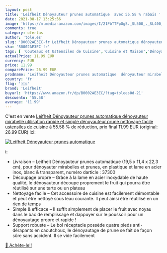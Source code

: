 ```yaml
---
layout: post
title: 'Leifheit Dénoyauteur prunes automatique  avec 55.58 % rabais '
date: 2021-08-17 13:25:56
image: 'https://m.media-amazon.com/images/I/21PbTTPpOgS._SL500_._SL400_.jpg'
comments: true
category: ofertas
author: 'tole.es'
slug: 'B0002AE3EC-fr Leifheit Dénoyauteur prunes automatique dénoyauteur...'
sku: 'B0002AE3EC-fr'
tags: [ 'Couteaux et Ustensiles de Cuisine','Cuisine et Maison','Dénoyauteurs','leifheit','Éplucheurs à fruits, zesteurs et coupe-fruits', ]
actualPrice: 11.99 EUR
currency: EUR
price: 11.99
comparePrice: 26.99 EUR
prodname: 'Leifheit Dénoyauteur prunes automatique  dénoyauteur mirabelle utilisation rapide et simple  dénoyauteur prune nettoyage facile  ustensiles de cuisine'
country: 'fr'
flag: '🇫🇷'
brand: 'Leifheit'
buyurl: 'https://www.amazon.fr/dp/B0002AE3EC/?tag=tolees0d-21'
descuento: '55.58'
average: '11.99'
---
```


C'est en vente [Leifheit Dénoyauteur prunes automatique  dénoyauteur mirabelle utilisation rapide et simple  dénoyauteur prune nettoyage facile  ustensiles de cuisine](https://www.amazon.fr/dp/B0002AE3EC/?tag=tolees0d-21)  à  55.58 % de réduction, prix final  11.99 EUR (original: 26.99 EUR) ici:

[![Leifheit Dénoyauteur prunes automatique ](https://m.media-amazon.com/images/I/21PbTTPpOgS._SL500_._SL400_.jpg)](https://www.amazon.fr/dp/B0002AE3EC/?tag=tolees0d-21)

ℹ️:

- Livraison – Leifheit Dénoyauteur prunes automatique (19,5 x 11,4 x 22,3 cm), pour dénoyauter mirabelles et prunes, en plastique et lame en acier inox, blanc & transparent, numéro darticle : 37300
- Découpage propre – Grâce à la lame en acier inoxydable de haute qualité, le dénoyauteur découpe proprement le fruit qui pourra être réutilisé sur une tarte ou un plateau
- Nettoyage facile – Cet accessoire de cuisine est facilement démontable et peut être nettoyé sous leau courante. Il peut ainsi être réutilisé en un rien de temps
- Simple & efficace – Il suffit simplement de placer le fruit avec noyau dans le bac de remplissage et dappuyer sur le poussoir pour un dénoyautage propre et rapide !
- Support robuste – Le bol réceptacle possède quatre pieds anti-dérapants en caoutchouc, le dénoyautage de prune se fait de façon sûre sans accident. Il se vide facilement

[🛒 Achète-le!!](https://www.amazon.fr/dp/B0002AE3EC/?tag=tolees0d-21)

